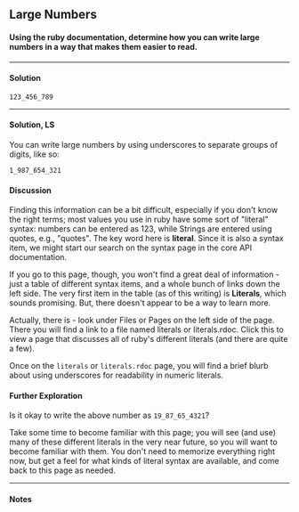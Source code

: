 ## Large Numbers
#### Using the ruby documentation, determine how you can write large numbers in a way that makes them easier to read.
___
#### Solution
`123_456_789`
___
#### Solution, LS
You can write large numbers by using underscores to separate groups of digits, like so:

`1_987_654_321`
#### Discussion
Finding this information can be a bit difficult, especially if you don't know the right terms; most values you use in ruby have some sort of "literal" syntax: numbers can be entered as 123, while Strings are entered using quotes, e.g., "quotes". The key word here is **literal**. Since it is also a syntax item, we might start our search on the syntax page in the core API documentation.

If you go to this page, though, you won't find a great deal of information - just a table of different syntax items, and a whole bunch of links down the left side. The very first item in the table (as of this writing) is **Literals**, which sounds promising. But, there doesn't appear to be a way to learn more.

Actually, there is - look under Files or Pages on the left side of the page. There you will find a link to a file named literals or literals.rdoc. Click this to view a page that discusses all of ruby's different literals (and there are quite a few).

Once on the `literals` or `literals.rdoc` page, you will find a brief blurb about using underscores for readability in numeric literals.

#### Further Exploration
Is it okay to write the above number as `19_87_65_4321`?

Take some time to become familiar with this page; you will see (and use) many of these different literals in the very near future, so you will want to become familiar with them. You don't need to memorize everything right now, but get a feel for what kinds of literal syntax are available, and come back to this page as needed.
___
#### Notes
